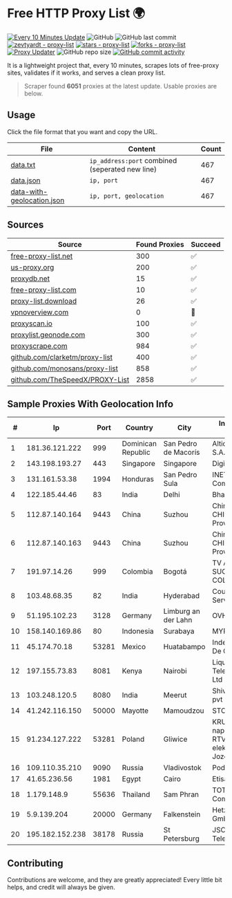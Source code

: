 
# Free HTTP Proxy List 🌍

[![Every 10 Minutes Update](https://github.com/mertguvencli/http-proxy-list/actions/workflows/main.yml/badge.svg?branch=main)](https://github.com/mertguvencli/http-proxy-list/actions/workflows/main.yml)
![GitHub](https://img.shields.io/github/license/mertguvencli/http-proxy-list)
![GitHub last commit](https://img.shields.io/github/last-commit/mertguvencli/http-proxy-list)
[![zevtyardt - proxy-list](https://img.shields.io/static/v1?label=zevtyardt&message=proxy-list&color=blue&logo=github)](https://github.com/zevtyardt/proxy-list "Go to GitHub repo")
[![stars - proxy-list](https://img.shields.io/github/stars/zevtyardt/proxy-list?style=social)](https://github.com/zevtyardt/proxy-list)
[![forks - proxy-list](https://img.shields.io/github/forks/zevtyardt/proxy-list?style=social)](https://github.com/zevtyardt/proxy-list)
[![Proxy Updater](https://github.com/zevtyardt/proxy-list/workflows/Proxy%20Updater/badge.svg)](https://github.com/zevtyardt/proxy-list/actions?query=workflow:"Proxy+Updater")
![GitHub repo size](https://img.shields.io/github/repo-size/zevtyardt/proxy-list)
[![GitHub commit activity](https://img.shields.io/github/commit-activity/m/zevtyardt/proxy-list?logo=commits)](https://github.com/zevtyardt/proxy-list/commits/main)

It is a lightweight project that, every 10 minutes, scrapes lots of free-proxy sites, validates if it works, and serves a clean proxy list.

> Scraper found **6051** proxies at the latest update. Usable proxies are below.

## Usage

Click the file format that you want and copy the URL.

|File|Content|Count|
|----|-------|-----|
|[data.txt](https://raw.githubusercontent.com/mertguvencli/http-proxy-list/main/proxy-list/data.txt)|`ip_address:port` combined (seperated new line)|467|
|[data.json](https://raw.githubusercontent.com/mertguvencli/http-proxy-list/main/proxy-list/data.json)|`ip, port`|467|
|[data-with-geolocation.json](https://raw.githubusercontent.com/mertguvencli/http-proxy-list/main/proxy-list/data-with-geolocation.json)|`ip, port, geolocation`|467|

## Sources

|Source|Found Proxies|Succeed|
|------|-------------|-------|
|[free-proxy-list.net](https://free-proxy-list.net)|300|✅|
|[us-proxy.org](https://www.us-proxy.org)|200|✅|
|[proxydb.net](http://proxydb.net)|15|✅|
|[free-proxy-list.com](https://free-proxy-list.com/?page=&port=&type%5B%5D=http&type%5B%5D=https&up_time=0&search=Search)|10|✅|
|[proxy-list.download](https://www.proxy-list.download/HTTP)|26|✅|
|[vpnoverview.com](https://vpnoverview.com/privacy/anonymous-browsing/free-proxy-servers)|0|🚫|
|[proxyscan.io](https://www.proxyscan.io)|100|✅|
|[proxylist.geonode.com](https://proxylist.geonode.com/api/proxy-list?limit=300&page=1&sort_by=lastChecked&sort_type=desc&protocols=http,https)|300|✅|
|[proxyscrape.com](https://api.proxyscrape.com/v2/?request=displayproxies&protocol=http&timeout=10000&country=all&ssl=all&anonymity=all)|984|✅|
|[github.com/clarketm/proxy-list](https://raw.githubusercontent.com/clarketm/proxy-list/master/proxy-list-raw.txt)|400|✅|
|[github.com/monosans/proxy-list](https://raw.githubusercontent.com/monosans/proxy-list/main/proxies/http.txt)|858|✅|
|[github.com/TheSpeedX/PROXY-List](https://raw.githubusercontent.com/TheSpeedX/PROXY-List/master/http.txt)|2858|✅|


## Sample Proxies With Geolocation Info

|#|Ip|Port|Country|City|Internet Service Provider|
|-|--|----|-------|----|-------------------------|
|1|181.36.121.222|999|Dominican Republic|San Pedro de Macorís|Altice Dominicana S.A.|
|2|143.198.193.27|443|Singapore|Singapore|DigitalOcean, LLC|
|3|131.161.53.38|1994|Honduras|San Pedro Sula|INET Communication|
|4|122.185.44.46|83|India|Delhi|Bharti Airtel Limited|
|5|112.87.140.164|9443|China|Suzhou|China Unicom CHINA169 Jiangsu Province Network|
|6|112.87.140.163|9443|China|Suzhou|China Unicom CHINA169 Jiangsu Province Network|
|7|191.97.14.26|999|Colombia|Bogotá|TV AZTECA SUCURSAL COLOMBIA|
|8|103.48.68.35|82|India|Hyderabad|Country Online Services PVT LTD|
|9|51.195.102.23|3128|Germany|Limburg an der Lahn|OVH SAS|
|10|158.140.169.86|80|Indonesia|Surabaya|MYREPUBLIC|
|11|45.174.70.18|53281|Mexico|Huatabampo|Index Datacom S.a. De C.V.|
|12|197.155.73.83|8081|Kenya|Nairobi|Liquid Telecommunications Ltd|
|13|103.248.120.5|8080|India|Meerut|Shivansh Infotech pvt Ltd|
|14|41.242.116.150|50000|Mayotte|Mamoudzou|STOI-block1|
|15|91.234.127.222|53281|Poland|Gliwice|KRUCZNET - naprawa sprzetu RTV i elektronicznego Jozef Kruczek|
|16|109.110.35.210|9090|Russia|Vladivostok|Podryad Nets|
|17|41.65.236.56|1981|Egypt|Cairo|Etisalat Misr|
|18|1.179.148.9|55636|Thailand|Sam Phran|TOT Public Company Limited|
|19|5.9.139.204|20000|Germany|Falkenstein|Hetzner Online GmbH|
|20|195.182.152.238|38178|Russia|St Petersburg|JSC "Severen-Telecom"|



## Contributing

Contributions are welcome, and they are greatly appreciated! Every
little bit helps, and credit will always be given.

